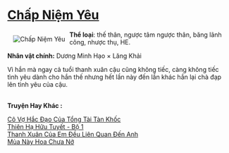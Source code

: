 <a href="https://utruyen.com/truyen/chap-niem-yeu/16905/" title="Chấp Niệm Yêu"><h1>Chấp Niệm Yêu</h1></a><div style="display:table"><img align="right" style="float: left; padding: 10px;" src="https://utruyen.com/images/story/200x260/chap-niem-yeu.jpg" alt="Chấp Niệm Yêu"><b>Thể loại</b>: thế thân, ngược tâm ngược thân, băng lãnh công, nhược thụ, HE.<p></p><b>Nhân vật chính:</b> Dương Minh Hạo × Lăng Khải<p></p>Vì hắn mà ngay cả tuổi thanh xuân cậu cũng không tiếc, càng không tiếc tình yêu dành cho hắn thế nhưng hết lần này đến lần khác hắn lại chà đạp lên tình yêu của cậu.</div><p><br><b>Truyện Hay Khác :</b></p><a href="https://utruyen.com/truyen/co-vo-hac-dao-cua-tong-tai-tan-khoc/17042/" alt="Cô Vợ Hắc Đạo Của Tổng Tài Tàn Khốc">Cô Vợ Hắc Đạo Của Tổng Tài Tàn Khốc</a><br/><a href="https://github.com/quanluxury/ngontinhhot/tree/master/truyenhay/20284/" alt="Thiên Hạ Hữu Tuyết - Bộ 1">Thiên Hạ Hữu Tuyết - Bộ 1</a><br/><a href="https://github.com/quanluxury/ngontinhhot/tree/master/truyenhay/17050/" alt="Thanh Xuân Của Em Đều Liên Quan Đến Anh">Thanh Xuân Của Em Đều Liên Quan Đến Anh</a><br/><a href="https://github.com/quanluxury/ngontinhhot/tree/master/truyenhay/19513/" alt="Mùa Này Hoa Chưa Nở">Mùa Này Hoa Chưa Nở</a><br/>